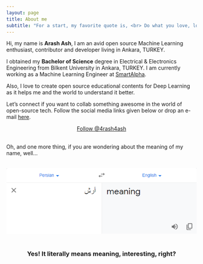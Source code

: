 ```yaml
---
layout: page
title: About me
subtitle: "For a start, my favorite quote is, <br> Do what you love, love what you do."
---
```


<div id="aboutme-section">

<p class="about-text">
<span class="fa fa-briefcase about-icon"></span>
  Hi, my name is <strong>Arash Ash</strong>, I am an avid open source Machine Learning enthusiast, contributor and developer living in Ankara, TURKEY.
</p>

<p class="about-text">
<span class="fa fa-graduation-cap about-icon"></span>
I obtained my <strong>Bachelor of Science</strong> degree in Electrical & Electronics Engineering from Bilkent University in Ankara, TURKEY. I am currently working as a Machine Learning Engineer at <a target="_blank" href="https://www.smartalpha.ai">SmartAlpha</a>.
</p>


<p class="about-text">
<span class="fa fa-heart about-icon"></span>
Also, I love to create open source educational contents for Deep Learning as it helps me and the world to understand it better.
</p>

<p class="about-text">
<span class="fa fa-envelope about-icon"></span>
Let’s connect if you want to collab something awesome in the world of open-source tech. Follow the social media links given below or drop an e-mail <a target="_blank" href="mailto:arash@smartalpha.ai">here</a>.
</p>


<center>
	<a href="https://twitter.com/4rash4ash" class="twitter-follow-button" data-size="large" data-show-count="false">Follow @4rash4ash</a>
	<script async src="//platform.twitter.com/widgets.js" charset="utf-8"></script>
</center>
<br>

Oh, and one more thing, if you are wondering about the meaning of my name, well...
<br><br>
<center><img src="/assets/img/arash-meaning.png" alt="Meaning of name Arash"></center>
<br>
<center><h3>Yes! It literally means meaning, interesting, right? </h3><center>
